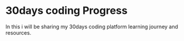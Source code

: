 # 30days coding Progress 
In this i will be sharing my 30days coding platform learning journey and resources.
